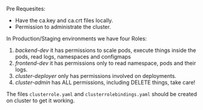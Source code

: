 Pre Requesites:

- Have the ca.key and ca.crt files locally.
- Permission to administrate the cluster.

In Production/Staging environments we have four Roles:

1. *backend-dev* it has permissions to scale pods, execute things inside the pods, read logs, namespaces and configmaps
2. *frontend-dev* it has permissions only to read namespace, pods and their logs.
3. *cluster-deployer* only has permissions involved on deployments.
4. *cluster-admin* has ALL permissions, including DELETE things, take care!

The files `clusterrole.yaml` and `clusterrolebindings.yaml` should be created on cluster to get it working.

